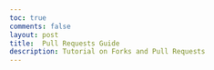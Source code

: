 ```yaml
---
toc: true
comments: false
layout: post
title:  Pull Requests Guide
description: Tutorial on Forks and Pull Requests
---
```


